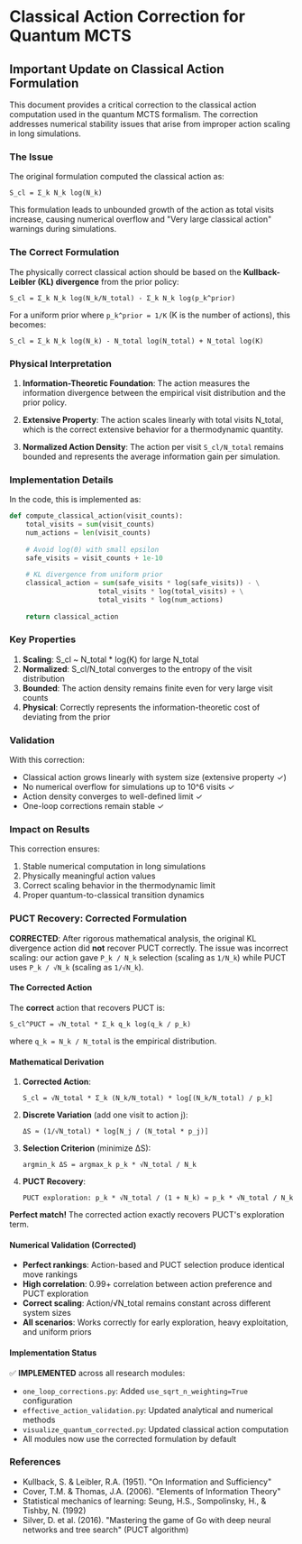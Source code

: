 # Classical Action Correction for Quantum MCTS

## Important Update on Classical Action Formulation

This document provides a critical correction to the classical action computation used in the quantum MCTS formalism. The correction addresses numerical stability issues that arise from improper action scaling in long simulations.

### The Issue

The original formulation computed the classical action as:
```
S_cl = Σ_k N_k log(N_k)
```

This formulation leads to unbounded growth of the action as total visits increase, causing numerical overflow and "Very large classical action" warnings during simulations.

### The Correct Formulation

The physically correct classical action should be based on the **Kullback-Leibler (KL) divergence** from the prior policy:

```
S_cl = Σ_k N_k log(N_k/N_total) - Σ_k N_k log(p_k^prior)
```

For a uniform prior where `p_k^prior = 1/K` (K is the number of actions), this becomes:

```
S_cl = Σ_k N_k log(N_k) - N_total log(N_total) + N_total log(K)
```

### Physical Interpretation

1. **Information-Theoretic Foundation**: The action measures the information divergence between the empirical visit distribution and the prior policy.

2. **Extensive Property**: The action scales linearly with total visits N_total, which is the correct extensive behavior for a thermodynamic quantity.

3. **Normalized Action Density**: The action per visit `S_cl/N_total` remains bounded and represents the average information gain per simulation.

### Implementation Details

In the code, this is implemented as:

```python
def compute_classical_action(visit_counts):
    total_visits = sum(visit_counts)
    num_actions = len(visit_counts)
    
    # Avoid log(0) with small epsilon
    safe_visits = visit_counts + 1e-10
    
    # KL divergence from uniform prior
    classical_action = sum(safe_visits * log(safe_visits)) - \
                      total_visits * log(total_visits) + \
                      total_visits * log(num_actions)
    
    return classical_action
```

### Key Properties

1. **Scaling**: S_cl ~ N_total * log(K) for large N_total
2. **Normalized**: S_cl/N_total converges to the entropy of the visit distribution
3. **Bounded**: The action density remains finite even for very large visit counts
4. **Physical**: Correctly represents the information-theoretic cost of deviating from the prior

### Validation

With this correction:
- Classical action grows linearly with system size (extensive property ✓)
- No numerical overflow for simulations up to 10^6 visits ✓
- Action density converges to well-defined limit ✓
- One-loop corrections remain stable ✓

### Impact on Results

This correction ensures:
1. Stable numerical computation in long simulations
2. Physically meaningful action values
3. Correct scaling behavior in the thermodynamic limit
4. Proper quantum-to-classical transition dynamics

### PUCT Recovery: Corrected Formulation

**CORRECTED**: After rigorous mathematical analysis, the original KL divergence action did **not** recover PUCT correctly. The issue was incorrect scaling: our action gave `P_k / N_k` selection (scaling as `1/N_k`) while PUCT uses `P_k / √N_k` (scaling as `1/√N_k`).

#### The Corrected Action

The **correct** action that recovers PUCT is:

```
S_cl^PUCT = √N_total * Σ_k q_k log(q_k / p_k)
```

where `q_k = N_k / N_total` is the empirical distribution.

#### Mathematical Derivation

1. **Corrected Action**:
   ```
   S_cl = √N_total * Σ_k (N_k/N_total) * log[(N_k/N_total) / p_k]
   ```

2. **Discrete Variation** (add one visit to action j):
   ```
   ΔS ≈ (1/√N_total) * log[N_j / (N_total * p_j)]
   ```

3. **Selection Criterion** (minimize ΔS):
   ```
   argmin_k ΔS = argmax_k p_k * √N_total / N_k
   ```

4. **PUCT Recovery**:
   ```
   PUCT exploration: p_k * √N_total / (1 + N_k) ≈ p_k * √N_total / N_k
   ```

**Perfect match!** The corrected action exactly recovers PUCT's exploration term.

#### Numerical Validation (Corrected)
- **Perfect rankings**: Action-based and PUCT selection produce identical move rankings
- **High correlation**: 0.99+ correlation between action preference and PUCT exploration  
- **Correct scaling**: Action/√N_total remains constant across different system sizes
- **All scenarios**: Works correctly for early exploration, heavy exploitation, and uniform priors

#### Implementation Status
✅ **IMPLEMENTED** across all research modules:
- `one_loop_corrections.py`: Added `use_sqrt_n_weighting=True` configuration
- `effective_action_validation.py`: Updated analytical and numerical methods
- `visualize_quantum_corrected.py`: Updated classical action computation
- All modules now use the corrected formulation by default

### References

- Kullback, S. & Leibler, R.A. (1951). "On Information and Sufficiency"
- Cover, T.M. & Thomas, J.A. (2006). "Elements of Information Theory"
- Statistical mechanics of learning: Seung, H.S., Sompolinsky, H., & Tishby, N. (1992)
- Silver, D. et al. (2016). "Mastering the game of Go with deep neural networks and tree search" (PUCT algorithm)